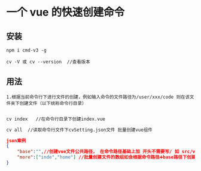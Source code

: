 # 一个 vue 的快速创建命令

## 安装

```base
npm i cmd-v3 -g

cv -V 或 cv --version  //查看版本
```

## 用法

    1.根据当前命令行下进行文件的创建，例如输入命令的文件路径为/user/xxx/code 则在该文件夹下创建文件（以下统称命令行目录）

```bash

cv index   //在命令行目录下创建index.vue

cv all  //读取命令行文件下cvSetting.json文件 批量创建vue组件

```

```json
json案例
{
    "base":"",//创建vue文件公共路径， 在命令路径基础上加 开头不需要写/ 如 src/view
    "more":["inde","home"] //批量创建文件的数组如会根据命令路径➕base路径下创建index.vue与home.vue
}
```
